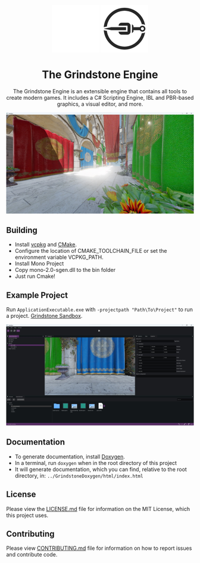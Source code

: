 <div align="center">

![Logo](./docs/images/grindstoneLogo.png#gh-dark-mode-only)
![Logo](./docs/images/grindstoneLogoLightMode.png#gh-light-mode-only)

# The Grindstone Engine

The Grindstone Engine is an extensible engine that contains all tools to create modern games. It includes a C# Scripting Engine, IBL and PBR-based graphics, a visual editor, and more.

</div>

![Runtime](docs/images/grindstone.jpg)

## Building
 - Install [vcpkg](https://vcpkg.io/en/getting-started.html) and [CMake](https://cmake.org/install/).
 - Configure the location of CMAKE_TOOLCHAIN_FILE or set the environment variable VCPKG_PATH.
 - Install Mono Project
 - Copy mono-2.0-sgen.dll to the bin folder
 - Just run Cmake!

## Example Project
Run `ApplicationExecutable.exe` with `-projectpath "Path\To\Project"` to run a project.
[Grindstone Sandbox](https://github.com/KarimIO/Grindstone-Sandbox).

![Editor](docs/images/editor.jpg)

## Documentation
 * To generate documentation, install [Doxygen](https://www.doxygen.nl/manual/install.html).
 * In a terminal, run `doxygen` when in the root directory of this project
 * It will generate documentation, which you can find, relative to the root directory, in: `../GrindstoneDoxygen/html/index.html`

## License
Please view the [LICENSE.md](LICENSE.md) file for information on the MIT License, which this project uses.

## Contributing
Please view [CONTRIBUTING.md](CONTRIBUTING.md) file for information on how to report issues and contribute code.
